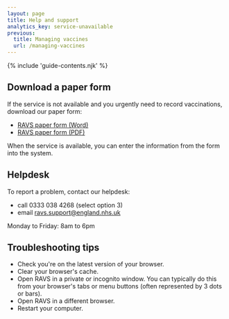 ```yaml
---
layout: page
title: Help and support
analytics_key: service-unavailable
previous:
  title: Managing vaccines
  url: /managing-vaccines
---
```


{% include 'guide-contents.njk' %}

## Download a paper form

If the service is not available and you urgently need to record vaccinations, download our paper form:

- [RAVS paper form (Word)](/files/record-a-vaccination.docx)
- [RAVS paper form (PDF)](/files/record-a-vaccination.pdf)

When the service is available, you can enter the information from the form into the system.

## Helpdesk

To report a problem, contact our helpdesk:

- call 0333 038 4268 (select option 3)
- email <ravs.support@england.nhs.uk>

Monday to Friday: 8am to 6pm

## Troubleshooting tips

- Check you're on the latest version of your browser.
- Clear your browser's cache.
- Open RAVS in a private or incognito window. You can typically do this from your browser's tabs or menu buttons (often represented by 3 dots or bars).
- Open RAVS in a different browser.
- Restart your computer.



